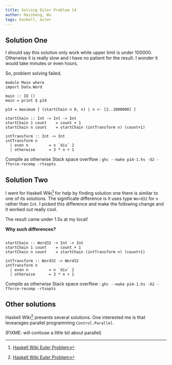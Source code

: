 ```yaml
---
title: Solving Euler Problem 14
author: Haisheng, Wu
tags: haskell, euler
---
```



## Solution One

I should say this solution only work while upper limit is under 100000.
Otherwise it is really slow and I have no patient for the result.
I wonder it would take minutes or even hours.

So, problem solving failed.

~~~~~
module Main where
import Data.Word
    
main :: IO ()
main = print $ p14

p14 = maximum [ (startChain n 0, n) | n <- [2..1000000] ]

startChain :: Int -> Int -> Int
startChain 1 count    = count + 1
startChain n count    = startChain (intTransform n) (count+1)
                    
intTransform :: Int -> Int
intTransform n
  | even n         = n `div` 2 
  | otherwise      = 3 * n + 1 

~~~~~

Compile as otherwise Stack space overflow : `ghc --make p14-1.hs -O2 -fforce-recomp -rtsopts`

## Solution Two

I went for Haskell Wiki[^HaskellWiki] for help by finding solution one there is similar to one of its solutions.
The significate difference is it uses type `Word32` for `n` rather than `Int`.
I picked this difference and make the following change and it worked out really cool.

The result came under 1.5s at my local!

**Why such differences?**

~~~~~

startChain :: Word32 -> Int -> Int
startChain 1 count    = count + 1
startChain n count    = startChain (intTransform n) (count+1)
                    
intTransform :: Word32 -> Word32
intTransform n
  | even n         = n `div` 2 
  | otherwise      = 3 * n + 1 

~~~~~

Compile as otherwise Stack space overflow : `ghc --make p14-1.hs -O2 -fforce-recomp -rtsopts`

## Other solutions

Haskell Wiki[^HaskellWiki] presents several solutions. 
One interested me is that levearages parallel programming `Control.Parallel`.

(FIXME: will contiuse a little bit about parallel)

[^HaskellWiki]: [Haskell Wiki Euler Problem](http://www.haskell.org/haskellwiki/Euler_problems/11_to_20)
